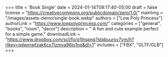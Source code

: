 +++
title = 'Book Single'
date = 2024-01-14T08:17:40-05:00
draft = false
license = "https://creativecommons.org/publicdomain/zero/1.0/"
mainImg = "/images/assets-demo/single-book.webp"
authors = ["Low Poly Princess"]
authorLink = "https://www.lowpolyprincess.com/"
categories = ["general", "books", "room", "decor"]
description = " A fun and cute example perfect for a simple game."
downloadLink = "https://www.dropbox.com/scl/fo/q1ihspnq7stpbuursv7vm/h?rlkey=qdwmwfzak6cx7lzmva96lo1nq&dl=1"
includes = ["FBX", "GLTF/GLB"]
+++